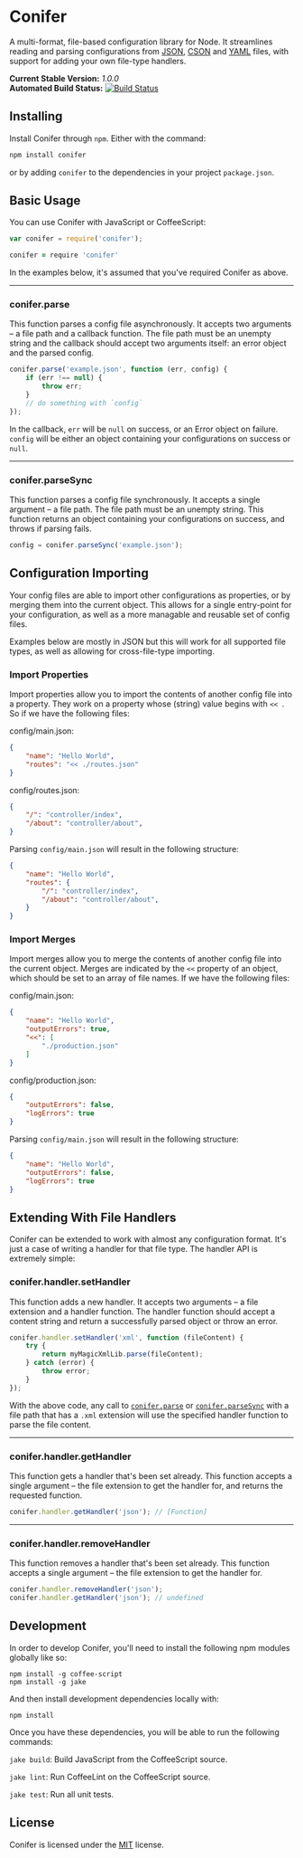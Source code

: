
Conifer
=======

A multi-format, file-based configuration library for Node. It streamlines reading and parsing configurations from [JSON][json], [CSON][cson] and [YAML][yaml] files, with support for adding your own file-type handlers.

**Current Stable Version:** *1.0.0*  
**Automated Build Status:** [![Build Status][travis-status]][travis]


Installing
----------

Install Conifer through `npm`. Either with the command:

```sh
npm install conifer
```

or by adding `conifer` to the dependencies in your project `package.json`.


Basic Usage
-----------

You can use Conifer with JavaScript or CoffeeScript:

```js
var conifer = require('conifer');
```

```coffeescript
conifer = require 'conifer'
```

In the examples below, it's assumed that you've required Conifer as above.

---

### conifer.parse

This function parses a config file asynchronously. It accepts two arguments – a file path and a callback function. The file path must be an unempty string and the callback should accept two arguments itself: an error object and the parsed config.

```js
conifer.parse('example.json', function (err, config) {
    if (err !== null) {
        throw err;
    }
    // do something with `config`
});
```

In the callback, `err` will be `null` on success, or an Error object on failure. `config` will be either an object containing your configurations on success or `null`.

---

### conifer.parseSync

This function parses a config file synchronously. It accepts a single argument – a file path. The file path must be an unempty string. This function returns an object containing your configurations on success, and throws if parsing fails.

```js
config = conifer.parseSync('example.json');
```


Configuration Importing
-----------------------

Your config files are able to import other configurations as properties, or by merging them into the current object. This allows for a single entry-point for your configuration, as well as a more managable and reusable set of config files.

Examples below are mostly in JSON but this will work for all supported file types, as well as allowing for cross-file-type importing.

### Import Properties

Import properties allow you to import the contents of another config file into a property. They work on a property whose (string) value begins with `<< `. So if we have the following files:

config/main.json:
```json
{
    "name": "Hello World",
    "routes": "<< ./routes.json"
}
```

config/routes.json:
```json
{
    "/": "controller/index",
    "/about": "controller/about",
}
```

Parsing `config/main.json` will result in the following structure:
```json
{
    "name": "Hello World",
    "routes": {
        "/": "controller/index",
        "/about": "controller/about",
    }
}
```

### Import Merges

Import merges allow you to merge the contents of another config file into the current object. Merges are indicated by the `<<` property of an object, which should be set to an array of file names. If we have the following files:

config/main.json:
```json
{
    "name": "Hello World",
    "outputErrors": true,
    "<<": [
        "./production.json"
    ]
}
```

config/production.json:
```json
{
    "outputErrors": false,
    "logErrors": true
}
```

Parsing `config/main.json` will result in the following structure:
```json
{
    "name": "Hello World",
    "outputErrors": false,
    "logErrors": true
}
```


Extending With File Handlers
----------------------------

Conifer can be extended to work with almost any configuration format. It's just a case of writing a handler for that file type. The handler API is extremely simple:

### conifer.handler.setHandler

This function adds a new handler. It accepts two arguments – a file extension and a handler function. The handler function should accept a content string and return a successfully parsed object or throw an error.

```js
conifer.handler.setHandler('xml', function (fileContent) {
    try {
        return myMagicXmlLib.parse(fileContent);
    } catch (error) {
        throw error;
    }
});
```

With the above code, any call to [`conifer.parse`](#coniferparse) or [`conifer.parseSync`](#coniferparsesync) with a file path that has a `.xml` extension will use the specified handler function to parse the file content.

---

### conifer.handler.getHandler

This function gets a handler that's been set already. This function accepts a single argument – the file extension to get the handler for, and returns the requested function.

```js
conifer.handler.getHandler('json'); // [Function]
```

---

### conifer.handler.removeHandler

This function removes a handler that's been set already. This function accepts a single argument – the file extension to get the handler for.

```js
conifer.handler.removeHandler('json');
conifer.handler.getHandler('json'); // undefined
```


Development
-----------

In order to develop Conifer, you'll need to install the following npm modules globally like so:

    npm install -g coffee-script
    npm install -g jake

And then install development dependencies locally with:

    npm install

Once you have these dependencies, you will be able to run the following commands:

`jake build`: Build JavaScript from the CoffeeScript source.

`jake lint`: Run CoffeeLint on the CoffeeScript source.

`jake test`: Run all unit tests.


License
-------

Conifer is licensed under the [MIT][mit] license.


[cson]: https://github.com/bevry/cson
[json]: http://www.json.org/
[mit]: http://opensource.org/licenses/mit-license.php
[travis]: https://secure.travis-ci.org/rowanmanning/conifer
[travis-status]: https://secure.travis-ci.org/rowanmanning/conifer.png?branch=master
[yaml]: http://www.yaml.org/
